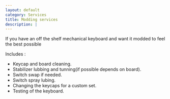 ```yaml
---
layout: default
category: Services
title: Modding services
description: |
---
```


If you have an off the shelf mechanical keyboard and want it modded to feel the best possible

Includes :

*  Keycap and board cleaning.
*  Stabilizer lubbing and tunning(if possible depends on board).
*  Switch swap if needed.
*  Switch spray lubing.
*  Changing the keycaps for a custom set.
*  Testing of the keyboard.

